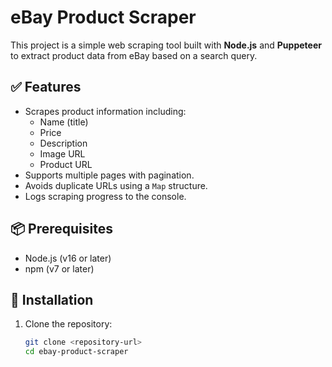 # eBay Product Scraper

This project is a simple web scraping tool built with **Node.js** and **Puppeteer** to extract product data from eBay based on a search query.

## ✅ Features

- Scrapes product information including:
  - Name (title)
  - Price
  - Description
  - Image URL
  - Product URL
- Supports multiple pages with pagination.
- Avoids duplicate URLs using a `Map` structure.
- Logs scraping progress to the console.

## 📦 Prerequisites

- Node.js (v16 or later)
- npm (v7 or later)

## 🔧 Installation

1. Clone the repository:
   ```bash
   git clone <repository-url>
   cd ebay-product-scraper
